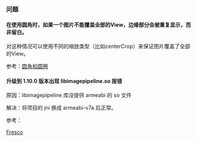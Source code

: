 













### 问题

#### 在使用圆角时，如果一个图片不能覆盖全部的View，边缘部分会被重复显示，而非留白。 

对这种情况可以使用不同的缩放类型（比如centerCrop）来保证图片覆盖了全部的View。 

参考：[圆角和圆圈](https://www.fresco-cn.org/docs/rounded-corners-and-circles.html)



#### 升级到 1.10.0 版本出现 libimagepipeline.so 报错

原因：libimagepipeline 库没提供 armeabi 的 so 文件

解决：将项目的 jni 换成 armeabi-v7a 后正常。





参考：

[Fresco](https://www.fresco-cn.org/docs/)